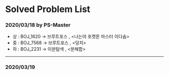 # Solved Problem List

### 2020/03/18 by PS-Master
* 상 : BOJ_1620 -> 브루트포스 , <나는야 포켓몬 마스터 이다솜>
* 중 : BOJ_7568 -> 브루트포스 , <덩치>
* 하 : BOJ_2231 -> 이분탐색   , <분해합>

*****************************************************************************

### 2020/03/19